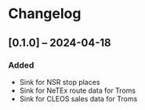 # Changelog

## [0.1.0] – 2024-04-18
### Added
- Sink for NSR stop places
- Sink for NeTEx route data for Troms
- Sink for CLEOS sales data for Troms
